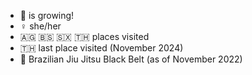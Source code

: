 
- :toolbox: is growing!
- :female_sign: she/her
- :antigua_barbuda: :bahamas: :sint_maarten: :thailand: places visited
- :thailand: last place visited (November 2024)
- :martial_arts_uniform: Brazilian Jiu Jitsu Black Belt (as of November 2022)

